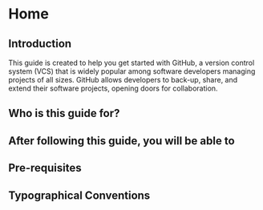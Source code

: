 Home
==

## Introduction
This guide is created to help you get started with GitHub,
a version control system (VCS) that is widely popular among 
software developers managing projects of all sizes.
GitHub allows developers to back-up, share, and extend their
software projects, opening doors for collaboration.

## Who is this guide for?


## After following this guide, you will be able to

## Pre-requisites

## Typographical Conventions
